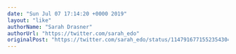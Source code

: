 ```yaml
---
date: "Sun Jul 07 17:14:20 +0000 2019"
layout: "like"
authorName: "Sarah Drasner"
authorUrl: "https://twitter.com/sarah_edo"
originalPost: "https://twitter.com/sarah_edo/status/1147916771552354304"
---
```

